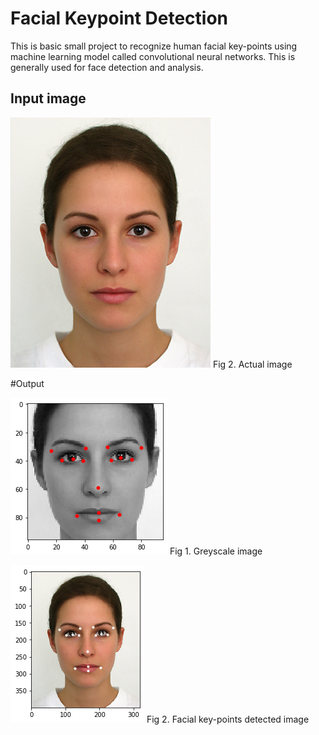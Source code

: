 # Facial Keypoint Detection

This is basic small project to recognize human facial key-points using machine learning model called convolutional neural networks. This is generally used for face detection and analysis.




## Input image  

![](test_image.jpg)
Fig 2. Actual image

#Output 

![](download1.png)
Fig 1. Greyscale image



![](download2.png)
Fig 2. Facial key-points detected image
